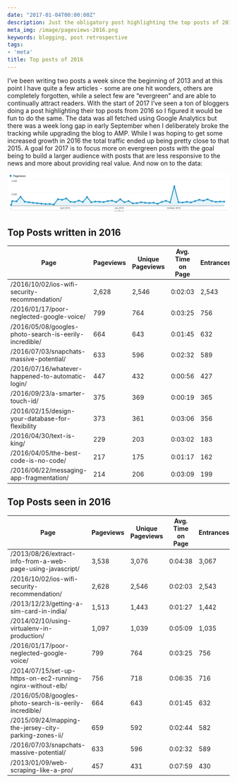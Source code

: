 ```yaml
---
date: "2017-01-04T00:00:00Z"
description: Just the obligatory post highlighting the top posts of 2016
meta_img: /image/pageviews-2016.png
keywords: blogging, post retrospective
tags:
- 'meta'
title: Top posts of 2016
---
```


I’ve been writing two posts a week since the beginning of 2013 and at this point I have quite a few articles - some are one hit wonders, others are completely forgotten, while a select few are “evergreen” and are able to continually attract readers. With the start of 2017 I’ve seen a ton of bloggers doing a post highlighting their top posts from 2016 so I figured it would be fun to do the same. The data was all fetched using Google Analytics but there was a week long gap in early September when I deliberately broke the tracking while upgrading the blog to AMP. While I was hoping to get some increased growth in 2016 the total traffic ended up being pretty close to that 2015. A goal for 2017 is to focus more on evergreen posts with the goal being to build a larger audience with posts that are less responsive to the news and more about providing real value. And now on to the data:

<img src="/image/pageviews-2016.png" alt="2016 pageviews" data-width="2246" data-height="400" data-layout="responsive" />

## Top Posts written in 2016

| Page                                                   | Pageviews | Unique Pageviews | Avg. Time on Page | Entrances | Bounce Rate | % Exit | Page Value |
|--------------------------------------------------------|-----------|------------------|-------------------|-----------|-------------|--------|------------|
| /2016/10/02/ios-wifi-security-recommendation/          | 2,628     | 2,546            | 0:02:03           | 2,543     | 97.09%      | 96.80% | $0.00      |
| /2016/01/17/poor-neglected-google-voice/               | 799       | 764              | 0:03:25           | 756       | 94.58%      | 93.87% | $0.00      |
| /2016/05/08/googles-photo-search-is-eerily-incredible/ | 664       | 643              | 0:01:45           | 632       | 96.52%      | 95.33% | $0.00      |
| /2016/07/03/snapchats-massive-potential/               | 633       | 596              | 0:02:32           | 589       | 93.04%      | 92.58% | $0.00      |
| /2016/07/16/whatever-happened-to-automatic-login/      | 447       | 432              | 0:00:56           | 427       | 97.89%      | 95.97% | $0.00      |
| /2016/09/23/a-smarter-touch-id/                        | 375       | 369              | 0:00:19           | 365       | 98.63%      | 97.33% | $0.00      |
| /2016/02/15/design-your-database-for-flexibility       | 373       | 361              | 0:03:06           | 356       | 92.42%      | 91.69% | $0.00      |
| /2016/04/30/text-is-king/                              | 229       | 203              | 0:03:02           | 183       | 88.52%      | 82.53% | $0.00      |
| /2016/04/05/the-best-code-is-no-code/                  | 217       | 175              | 0:01:17           | 162       | 91.98%      | 76.04% | $0.00      |
| /2016/06/22/messaging-app-fragmentation/               | 214       | 206              | 0:03:09           | 199       | 96.48%      | 94.86% | $0.00      |


## Top Posts seen in 2016

| Page                                                       | Pageviews | Unique Pageviews | Avg. Time on Page | Entrances | Bounce Rate | % Exit | Page Value |
|------------------------------------------------------------|-----------|------------------|-------------------|-----------|-------------|--------|------------|
| /2013/08/26/extract-info-from-a-web-page-using-javascript/ | 3,538     | 3,076            | 0:04:38           | 3,067     | 91.62%      | 85.81% | $0.00      |
| /2016/10/02/ios-wifi-security-recommendation/              | 2,628     | 2,546            | 0:02:03           | 2,543     | 97.09%      | 96.80% | $0.00      |
| /2013/12/23/getting-a-sim-card-in-india/                   | 1,513     | 1,443            | 0:01:27           | 1,442     | 94.80%      | 93.72% | $0.00      |
| /2014/02/10/using-virtualenv-in-production/                | 1,097     | 1,039            | 0:05:09           | 1,035     | 92.17%      | 92.80% | $0.00      |
| /2016/01/17/poor-neglected-google-voice/                   | 799       | 764              | 0:03:25           | 756       | 94.58%      | 93.87% | $0.00      |
| /2014/07/15/set-up-https-on-ec2-running-nginx-without-elb/ | 756       | 718              | 0:06:35           | 716       | 94.41%      | 94.31% | $0.00      |
| /2016/05/08/googles-photo-search-is-eerily-incredible/     | 664       | 643              | 0:01:45           | 632       | 96.52%      | 95.33% | $0.00      |
| /2015/09/24/mapping-the-jersey-city-parking-zones-ii/      | 659       | 592              | 0:02:44           | 582       | 90.03%      | 88.01% | $0.00      |
| /2016/07/03/snapchats-massive-potential/                   | 633       | 596              | 0:02:32           | 589       | 93.04%      | 92.58% | $0.00      |
| /2013/01/09/web-scraping-like-a-pro/                       | 457       | 431              | 0:07:59           | 430       | 91.40%      | 91.47% | $0.00      |
